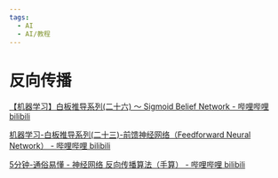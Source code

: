 ```yaml
---
tags:
  - AI
  - AI/教程
---
```


# 反向传播

[【机器学习】白板推导系列(二十六) ～ Sigmoid Belief Network - 哔哩哔哩 bilibili](https://www.bilibili.com/video/BV17E411B7pj)

[机器学习-白板推导系列(二十三)-前馈神经网络（Feedforward Neural Network） - 哔哩哔哩 bilibili](https://www.bilibili.com/video/BV1Tt411s7fK)

[5分钟-通俗易懂 - 神经网络 反向传播算法（手算） - 哔哩哔哩 bilibili](https://www.bilibili.com/video/BV1QV4y1E7eA)
